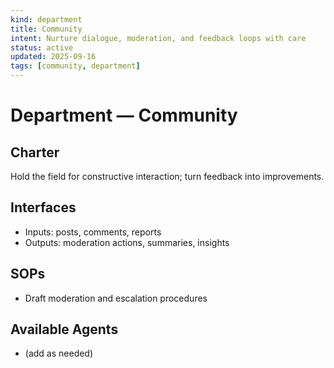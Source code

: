```yaml
---
kind: department
title: Community
intent: Nurture dialogue, moderation, and feedback loops with care
status: active
updated: 2025-09-16
tags: [community, department]
---
```


# Department — Community

## Charter
Hold the field for constructive interaction; turn feedback into improvements.

## Interfaces
- Inputs: posts, comments, reports
- Outputs: moderation actions, summaries, insights

## SOPs
- Draft moderation and escalation procedures

## Available Agents
- (add as needed)

